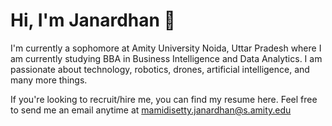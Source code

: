# Hi, I'm Janardhan 👋

I'm currently a sophomore at Amity University Noida, Uttar Pradesh where I am currently studying BBA in Business Intelligence and Data Analytics. I am passionate about technology, robotics, drones, artificial intelligence, and many more things.

If you're looking to recruit/hire me, you can find my resume here. Feel free to send me an email anytime at mamidisetty.janardhan@s.amity.edu
